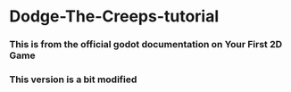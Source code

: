 # Dodge-The-Creeps-tutorial

### This is from the official godot documentation on Your First 2D Game
### This version is a bit modified
